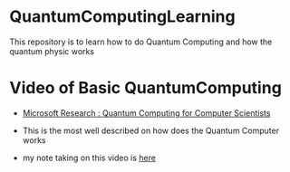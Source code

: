 # QuantumComputingLearning
This repository is to learn how to do Quantum Computing and how the quantum physic works

# Video of Basic QuantumComputing
* [Microsoft Research : Quantum Computing for Computer Scientists](https://www.youtube.com/watch?v=F_Riqjdh2oM)


* This is the most well described on how does the Quantum Computer works


* my note taking on this video is [here](https://github.com/JoonLee-K/QuantumComputingLearning/blob/master/Quantum%20computer.pdf)
